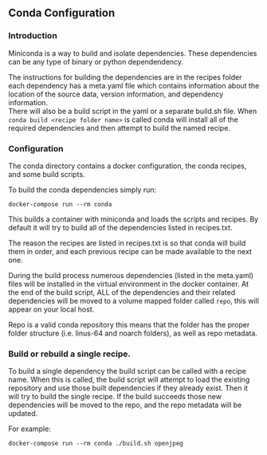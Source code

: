 ## Conda Configuration

### Introduction
Miniconda is a way to build and isolate dependencies.  These dependencies can be any type of binary or python dependendency.

The instructions for building the dependencies are in the recipes folder each dependency has a meta.yaml file which
contains information about the location of the source data, version information, and dependency information.  
There will also be a build script in the yaml or a separate build.sh file.  When `conda build <recipe folder name>`
is called conda will install all of the required dependencies and then attempt to build the named recipe. 

### Configuration
The conda directory contains a docker configuration, the conda recipes, and some build scripts. 

To build the conda dependencies simply run:
```
docker-compose run --rm conda
```
This builds a container with miniconda and loads the scripts and recipes.  By default it will try to build all of the
dependencies listed in recipes.txt.  

The reason the recipes are listed in recipes.txt is so that conda will build them in order, and each previous
recipe can be made available to the next one.

During the build process numerous dependencies (listed in the meta.yaml) files
will be installed in the virtual environment in the docker container.  At the end of the build script, ALL of the
dependencies and their related dependencies will be moved to a volume mapped folder called `repo`, this will appear on your local host.

Repo is a valid conda repository this means that the folder has the proper folder structure (i.e. linus-64 and noarch folders),
as well as repo metadata.  

### Build or rebuild a single recipe.

To build a single dependency the build script can be called with a recipe name.  When this is called, the build 
script will attempt to load the existing repository and use those built dependencies if they already exist.  Then 
it will try to build the single recipe.  If the build succeeds those new dependencies will be moved to the repo, 
and the repo metadata will be updated. 

For example:
```
docker-compose run --rm conda ./build.sh openjpeg
```